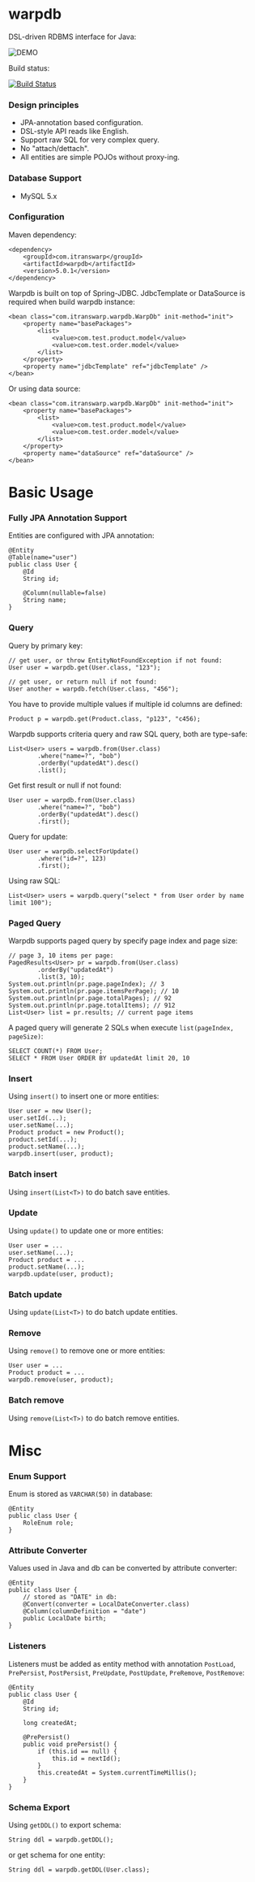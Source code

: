 # warpdb

DSL-driven RDBMS interface for Java:

![DEMO](https://github.com/michaelliao/warpdb/raw/master/warpdb.gif)

Build status:

[![Build Status](https://travis-ci.org/michaelliao/warpdb.svg?branch=master)](https://travis-ci.org/michaelliao/warpdb)

### Design principles

* JPA-annotation based configuration.
* DSL-style API reads like English.
* Support raw SQL for very complex query.
* No "attach/dettach".
* All entities are simple POJOs without proxy-ing.

### Database Support

* MySQL 5.x

### Configuration

Maven dependency:

```
<dependency>
    <groupId>com.itranswarp</groupId>
    <artifactId>warpdb</artifactId>
    <version>5.0.1</version>
</dependency>
```

Warpdb is built on top of Spring-JDBC. JdbcTemplate or DataSource is required when build warpdb instance:

```
<bean class="com.itranswarp.warpdb.WarpDb" init-method="init">
    <property name="basePackages">
        <list>
            <value>com.test.product.model</value>
            <value>com.test.order.model</value>
        </list>
    </property>
    <property name="jdbcTemplate" ref="jdbcTemplate" />
</bean>
```

Or using data source:

```
<bean class="com.itranswarp.warpdb.WarpDb" init-method="init">
    <property name="basePackages">
        <list>
            <value>com.test.product.model</value>
            <value>com.test.order.model</value>
        </list>
    </property>
    <property name="dataSource" ref="dataSource" />
</bean>
```

# Basic Usage

### Fully JPA Annotation Support

Entities are configured with JPA annotation:

```
@Entity
@Table(name="user")
public class User {
    @Id
    String id;

    @Column(nullable=false)
    String name;
}
```

### Query

Query by primary key:

```
// get user, or throw EntityNotFoundException if not found:
User user = warpdb.get(User.class, "123");

// get user, or return null if not found:
User another = warpdb.fetch(User.class, "456");
```

You have to provide multiple values if multiple id columns are defined:

```
Product p = warpdb.get(Product.class, "p123", "c456);
```

Warpdb supports criteria query and raw SQL query, both are type-safe:

```
List<User> users = warpdb.from(User.class)
        .where("name=?", "bob")
        .orderBy("updatedAt").desc()
        .list();
```

Get first result or null if not found:

```
User user = warpdb.from(User.class)
        .where("name=?", "bob")
        .orderBy("updatedAt").desc()
        .first();
```

Query for update:

```
User user = warpdb.selectForUpdate()
        .where("id=?", 123)
        .first();
```

Using raw SQL:

```
List<User> users = warpdb.query("select * from User order by name limit 100");
```

### Paged Query

Warpdb supports paged query by specify page index and page size:

```
// page 3, 10 items per page:
PagedResults<User> pr = warpdb.from(User.class)
        .orderBy("updatedAt")
        .list(3, 10);
System.out.println(pr.page.pageIndex); // 3
System.out.println(pr.page.itemsPerPage); // 10
System.out.println(pr.page.totalPages); // 92
System.out.println(pr.page.totalItems); // 912
List<User> list = pr.results; // current page items
```

A paged query will generate 2 SQLs when execute `list(pageIndex, pageSize)`:

```
SELECT COUNT(*) FROM User;
SELECT * FROM User ORDER BY updatedAt limit 20, 10
```

### Insert

Using `insert()` to insert one or more entities:

```
User user = new User();
user.setId(...);
user.setName(...);
Product product = new Product();
product.setId(...);
product.setName(...);
warpdb.insert(user, product);
```

### Batch insert

Using `insert(List<T>)` to do batch save entities.

### Update

Using `update()` to update one or more entities:

```
User user = ...
user.setName(...);
Product product = ...
product.setName(...);
warpdb.update(user, product);
```

### Batch update

Using `update(List<T>)` to do batch update entities.

### Remove

Using `remove()` to remove one or more entities:

```
User user = ...
Product product = ...
warpdb.remove(user, product);
```

### Batch remove

Using `remove(List<T>)` to do batch remove entities.

# Misc

### Enum Support

Enum is stored as `VARCHAR(50)` in database:

```
@Entity
public class User {
    RoleEnum role;
}
```

### Attribute Converter

Values used in Java and db can be converted by attribute converter:

```
@Entity
public class User {
    // stored as "DATE" in db:
    @Convert(converter = LocalDateConverter.class)
    @Column(columnDefinition = "date")
    public LocalDate birth;
}
```

### Listeners

Listeners must be added as entity method with annotation `PostLoad`, `PrePersist`, `PostPersist`, `PreUpdate`, `PostUpdate`, `PreRemove`, `PostRemove`:

```
@Entity
public class User {
    @Id
    String id;

    long createdAt;

    @PrePersist()
    public void prePersist() {
        if (this.id == null) {
            this.id = nextId();
        }
        this.createdAt = System.currentTimeMillis();
    }
}
```

### Schema Export

Using `getDDL()` to export schema:

```
String ddl = warpdb.getDDL();
```

or get schema for one entity:

```
String ddl = warpdb.getDDL(User.class);
```
